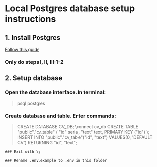 # Local Postgres database setup instructions

## 1. Install Postgres
[Follow this guide](https://www.codementor.io/devops/tutorial/getting-started-postgresql-server-mac-osx)
### Only do steps I, II, III:1-2

## 2. Setup database

  ### Open the database interface. In terminal:
  > psql postgres

  ### Create database and table. Enter commands:
>
>  CREATE DATABASE CV_DB;
>  \connect cv_db
>  CREATE TABLE "public"."cv_table" (
>    "id" serial,
>    "text" text,
>    PRIMARY KEY ("id")
>    );
>    INSERT INTO "public"."cv_table"("id", "text") VALUES(0, 'DEFAULT CV') RETURNING "id", "text";


    ### Exit with \q

    ### Rename .env.example to .env in this folder
